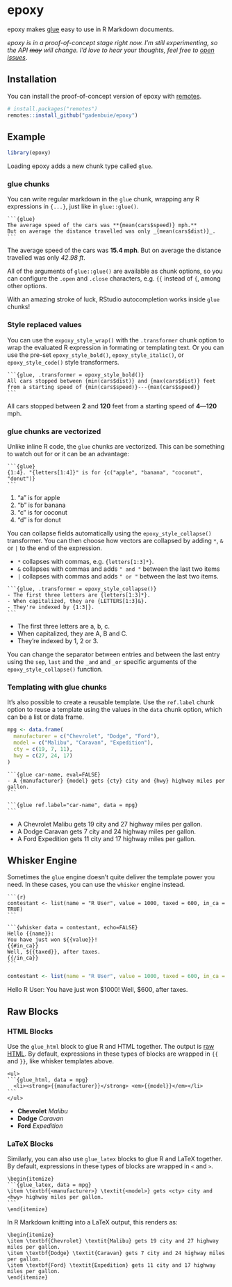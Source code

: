 
<!-- README.md is generated from README.Rmd. Please edit that file -->

# epoxy

<!-- badges: start -->

<!-- badges: end -->

epoxy makes [glue](https://glue.tidyverse.org) easy to use in R Markdown
documents.

*epoxy is in a proof-of-concept stage right now.* *I’m still
experimenting, so the API ~~may~~ will change.* *I’d love to hear your
thoughts, feel free to [open
issues](https://github.com/gadenbuie/epoxy/issues)*.

## Installation

You can install the proof-of-concept version of epoxy with
[remotes](https://remotes.r-lib.org).

``` r
# install.packages("remotes")
remotes::install_github("gadenbuie/epoxy")
```

## Example

``` r
library(epoxy)
```

Loading epoxy adds a new chunk type called `glue`.

### glue chunks

You can write regular markdown in the `glue` chunk, wrapping any R
expressions in `{...}`, just like in `glue::glue()`.

    ```{glue}
    The average speed of the cars was **{mean(cars$speed)} mph.**
    But on average the distance travelled was only _{mean(cars$dist)}_.
    ```

The average speed of the cars was **15.4 mph**. But on average the
distance travelled was only *42.98 ft*.

All of the arguments of `glue::glue()` are available as chunk options,
so you can configure the `.open` and `.close` characters, e.g. `{{`
instead of `{`, among other options.

With an amazing stroke of luck, RStudio autocompletion works inside
`glue` chunks\!

### Style replaced values

You can use the `expoxy_style_wrap()` with the `.transformer` chunk
option to wrap the evaluated R expression in formating or templating
text. Or you can use the pre-set `epoxy_style_bold()`,
`epoxy_style_italic()`, or `epoxy_style_code()` style transformers.

    ```{glue, .transformer = epoxy_style_bold()}
    All cars stopped between {min(cars$dist)} and {max(cars$dist)} feet
    from a starting speed of {min(cars$speed)}---{max(cars$speed)}
    ```

All cars stopped between **2** and **120** feet from a starting speed of
**4**—**120** mph.

### glue chunks are vectorized

Unlike inline R code, the `glue` chunks are vectorized. This can be
something to watch out for or it can be an advantage:

    ```{glue}
    {1:4}. "{letters[1:4]}" is for {c("apple", "banana", "coconut", "donut")}
    ```

1.  “a” is for apple
2.  “b” is for banana
3.  “c” is for coconut
4.  “d” is for donut

You can collapse fields automatically using the `epoxy_style_collapse()`
transformer. You can then choose how vectors are collapsed by adding
`*`, `&` or `|` to the end of the expression.

  - `*` collapses with commas, e.g. `{letters[1:3]*}`.
  - `&` collapses with commas and adds `" and "` between the last two
    items
  - `|` collapses with commas and adds `" or "` between the last two
    items.

<!-- end list -->

    ```{glue, .transformer = epoxy_style_collapse()}
    - The first three letters are {letters[1:3]*}.
    - When capitalized, they are {LETTERS[1:3]&}.
    - They're indexed by {1:3|}.
    ```

  - The first three letters are a, b, c.
  - When capitalized, they are A, B and C.
  - They’re indexed by 1, 2 or 3.

You can change the separator between entries and between the last entry
using the `sep`, `last` and the `_and` and `_or` specific arguments of
the `epoxy_style_collapse()` function.

### Templating with glue chunks

It’s also possible to create a reusable template. Use the `ref.label`
chunk option to reuse a template using the values in the `data` chunk
option, which can be a list or data frame.

``` r
mpg <- data.frame(
  manufacturer = c("Chevrolet", "Dodge", "Ford"),
  model = c("Malibu", "Caravan", "Expedition"),
  cty = c(19, 7, 11),
  hwy = c(27, 24, 17)
)
```

    ```{glue car-name, eval=FALSE}
    - A {manufacturer} {model} gets {cty} city and {hwy} highway miles per gallon.
    ```
    
    ```{glue ref.label="car-name", data = mpg}
    ```

  - A Chevrolet Malibu gets 19 city and 27 highway miles per gallon.
  - A Dodge Caravan gets 7 city and 24 highway miles per gallon.
  - A Ford Expedition gets 11 city and 17 highway miles per gallon.

## Whisker Engine

Sometimes the `glue` engine doesn’t quite deliver the template power you
need. In these cases, you can use the `whisker` engine instead.

    ```{r}
    contestant <- list(name = "R User", value = 1000, taxed = 600, in_ca = TRUE)
    ```
    
    ```{whisker data = contestant, echo=FALSE}
    Hello {{name}}:
    You have just won ${{value}}!
    {{#in_ca}}
    Well, ${{taxed}}, after taxes.
    {{/in_ca}}
    ```

``` r
contestant <- list(name = "R User", value = 1000, taxed = 600, in_ca = TRUE)
```

Hello R User: You have just won $1000\! Well, $600, after taxes.

## Raw Blocks

### HTML Blocks

Use the `glue_html` block to glue R and HTML together. The output is
[raw HTML](https://pandoc.org/MANUAL.html#raw-htmltex). By default,
expressions in these types of blocks are wrapped in `{{` and `}}`, like
whisker templates above.

    <ul>
    ```{glue_html, data = mpg}
      <li><strong>{{manufacturer}}</strong> <em>{{model}}</em></li>
    ```
    </ul>

<ul>

  <li><strong>Chevrolet</strong> <em>Malibu</em></li>
  <li><strong>Dodge</strong> <em>Caravan</em></li>
  <li><strong>Ford</strong> <em>Expedition</em></li>

</ul>

### LaTeX Blocks

Similarly, you can also use `glue_latex` blocks to glue R and LaTeX
together. By default, expressions in these types of blocks are wrapped
in `<` and `>`.

    \begin{itemize}
    ```{glue_latex, data = mpg}
    \item \textbf{<manufacturer>} \textit{<model>} gets <cty> city and <hwy> highway miles per gallon.
    ```
    \end{itemize}

In R Markdown knitting into a LaTeX output, this renders as:

    \begin{itemize}
    \item \textbf{Chevrolet} \textit{Malibu} gets 19 city and 27 highway miles per gallon.
    \item \textbf{Dodge} \textit{Caravan} gets 7 city and 24 highway miles per gallon.
    \item \textbf{Ford} \textit{Expedition} gets 11 city and 17 highway miles per gallon.
    \end{itemize}
